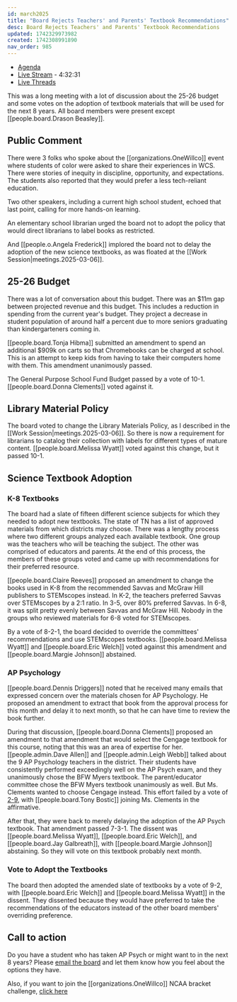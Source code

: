 ```yaml
---
id: march2025
title: "Board Rejects Teachers' and Parents' Textbook Recommendations"
desc: Board Rejects Teachers' and Parents' Textbook Recommendations
updated: 1742329973982
created: 1742308991890
nav_order: 985
---
```


- [Agenda](https://meeting.boeconnect.net/Public/Agenda/566?meeting=679313)
- [Live Stream](https://www.youtube.com/live/kFuRGaTnJMA) - 4:32:31
- [Live Threads](https://www.threads.net/@murribu/post/DHUZowGyaDr)

This was a long meeting with a lot of discussion about the 25-26 budget and some votes on the adoption of textbook materials that will be used for the next 8 years. All board members were present except [[people.board.Drason Beasley]].

## Public Comment

There were 3 folks who spoke about the [[organizations.OneWillco]] event where students of color were asked to share their experiences in WCS. There were stories of inequity in discipline, opportunity, and expectations. The students also reported that they would prefer a less tech-reliant education.

Two other speakers, including a current high school student, echoed that last point, calling for more hands-on learning.

An elementary school librarian urged the board not to adopt the policy that would direct librarians to label books as restricted.

And [[people.o.Angela Frederick]] implored the board not to delay the adoption of the new science textbooks, as was floated at the [[Work Session|meetings.2025-03-06]].

## 25-26 Budget

There was a lot of conversation about this budget. There was an $11m gap between projected revenue and this budget. This includes a reduction in spending from the current year's budget. They project a decrease in student population of around half a percent due to more seniors graduating than kindergarteners coming in.

[[people.board.Tonja Hibma]] submitted an amendment to spend an additional $909k on carts so that Chromebooks can be charged at school. This is an attempt to keep kids from having to take their computers home with them. This amendment unanimously passed.

The General Purpose School Fund Budget passed by a vote of 10-1. [[people.board.Donna Clements]] voted against it.

## Library Material Policy

The board voted to change the Library Materials Policy, as I described in the [[Work Session|meetings.2025-03-06]]. So there is now a requirement for librarians to catalog their collection with labels for different types of mature content. [[people.board.Melissa Wyatt]] voted against this change, but it passed 10-1.

## Science Textbook Adoption

### K-8 Textbooks

The board had a slate of fifteen different science subjects for which they needed to adopt new textbooks. The state of TN has a list of approved materials from which districts may choose. There was a lengthy process where two different groups analyzed each available textbook. One group was the teachers who will be teaching the subject. The other was comprised of educators and parents. At the end of this process, the members of these groups voted and came up with recommendations for their preferred resource.

[[people.board.Claire Reeves]] proposed an amendment to change the books used in K-8 from the recommended Savvas and McGraw Hill publishers to STEMscopes instead. In K-2, the teachers preferred Savvas over STEMscopes by a 2:1 ratio. In 3-5, over 80% preferred Savvas. In 6-8, it was split pretty evenly between Savvas and McGraw Hill. Nobody in the groups who reviewed materials for 6-8 voted for STEMscopes.

By a vote of 8-2-1, the board decided to override the committees' recommendations and use STEMscopes textbooks. [[people.board.Melissa Wyatt]] and [[people.board.Eric Welch]] voted against this amendment and [[people.board.Margie Johnson]] abstained.

### AP Psychology

[[people.board.Dennis Driggers]] noted that he received many emails that expressed concern over the materials chosen for AP Psychology. He proposed an amendment to extract that book from the approval process for this month and delay it to next month, so that he can have time to review the book further.

During that discussion, [[people.board.Donna Clements]] proposed an amendment to that amendment that would select the Cengage textbook for this course, noting that this was an area of expertise for her. [[people.admin.Dave Allen]] and [[people.admin.Leigh Webb]] talked about the 9 AP Psychology teachers in the district. Their students have consistently performed exceedingly well on the AP Psych exam, and they unanimously chose the BFW Myers textbook. The parent/educator committee chose the BFW Myers textbook unanimously as well. But Ms. Clements wanted to choose Cengage instead. This effort failed by a vote of [2-9](https://www.threads.net/@murribu/post/DHU0mbFNT1E), with [[people.board.Tony Bostic]] joining Ms. Clements in the affirmative.

After that, they were back to merely delaying the adoption of the AP Psych textbook. That amendment passed 7-3-1. The dissent was [[people.board.Melissa Wyatt]], [[people.board.Eric Welch]], and [[people.board.Jay Galbreath]], with [[people.board.Margie Johnson]] abstaining. So they will vote on this textbook probably next month.

### Vote to Adopt the Textbooks

The board then adopted the amended slate of textbooks by a vote of 9-2, with [[people.board.Eric Welch]] and [[people.board.Melissa Wyatt]] in the dissent. They dissented because they would have preferred to take the recommendations of the educators instead of the other board members' overriding preference.

## Call to action

Do you have a student who has taken AP Psych or might want to in the next 8 years? Please [email the board](https://www.wcs.edu/about-us/members) and let them know how you feel about the options they have.

Also, if you want to join the [[organizations.OneWillco]] NCAA bracket challenge, [click here](https://docs.google.com/forms/d/e/1FAIpQLSf8Jh4aRolDxrb2NMSsB7ZdVw399_pwo7yqga03Q36FgBMTDg/viewform)

